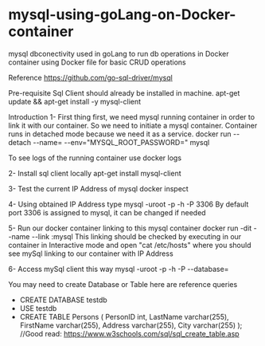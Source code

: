 # mysql-using-goLang-on-Docker-container
mysql dbconectivity used in goLang to run db operations in Docker container using Docker file for basic CRUD operations

Reference
https://github.com/go-sql-driver/mysql

Pre-requisite
Sql Client should already be installed in machine.
apt-get update && apt-get install -y mysql-client

Introduction
1- First thing first, we need mysql running container in order to link it with our container. So we need to initiate a 
mysql container. Container runs in detached mode because we need it as a service.
docker run --detach --name=<containerName> --env="MYSQL_ROOT_PASSWORD=<mypassword>" mysql

To see logs of the running container use
docker logs <containerName>

2- Install sql client locally
apt-get install mysql-client

3- Test the current IP Address of mysql
docker inspect <containerName>

4- Using obtained IP Address type
mysql -uroot -p<mypassword> -h <IPAdress> -P 3306
By default port 3306 is assigned to mysql, it can be changed if needed

5- Run our docker container linking to this mysql container
docker run -dit --name <ourNewContainer> --link <containerNameOfSql>:mysql <ImageName>
This linking should be checked by executing in our container in Interactive mode and open "cat /etc/hosts" where you
should see mySql linking to our container with IP Address

6- Access mySql client this way
mysql -uroot -p<mypassword> -h <mySQLIPAddress> -P <mySQLIPPort> --database=<DatabaseName>

You may need to create Database or Table here are reference queries
- CREATE DATABASE testdb
- USE testdb
- CREATE TABLE Persons (
      PersonID int,
      LastName varchar(255),
      FirstName varchar(255),
      Address varchar(255),
      City varchar(255)
  ); //Good read: https://www.w3schools.com/sql/sql_create_table.asp

